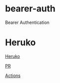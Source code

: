 # bearer-auth

Bearer Authentication

# Heruko

[Heruko](https://jesos-bearer-auth.herokuapp.com/)

[PR](https://github.com/ft7e/bearer-auth/pull/1)

[Actions](https://github.com/ft7e/bearer-auth/actions)
